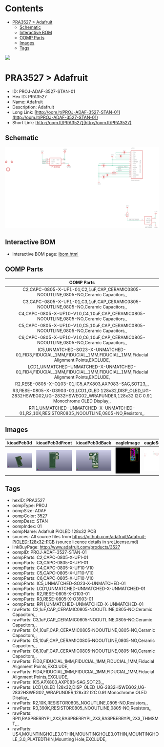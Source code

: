 



Contents
========

* [PRA3527 > Adafruit](#pra3527--adafruit)
	* [Schematic](#schematic)
	* [Interactive BOM](#interactive-bom)
	* [OOMP Parts](#oomp-parts)
	* [Images](#images)
	* [Tags](#tags)
  
![][im]
# PRA3527 > Adafruit

- ID: PROJ-ADAF-3527-STAN-01
- Hex ID: PRA3527
- Name: Adafruit
- Description: Adafruit
- Long Link: [http://oom.lt/PROJ-ADAF-3527-STAN-01](http://oom.lt/PROJ-ADAF-3527-STAN-01)
- Short Link: [http://oom.lt/PRA3527](http://oom.lt/PRA3527)

## Schematic
  
[![schem](eagleSchemImage.png)](eagleSchemImage.png)
## Interactive BOM

- Interactive BOM page: [ibom.html](https://htmlpreview.github.io/?https://github.com/oomlout/oomlout_OOMP_projects/blob/main/PROJ-ADAF-3527-STAN-01/kicad/bom/ibom.html)

## OOMP Parts
  

|OOMP Parts|
| :---: |
|C2,CAPC-0805-X-UF1-01,C2,1uF,CAP_CERAMIC0805-NOOUTLINE,0805-NO,Ceramic Capacitors,,|
|C3,CAPC-0805-X-UF1-01,C3,1uF,CAP_CERAMIC0805-NOOUTLINE,0805-NO,Ceramic Capacitors,,|
|C4,CAPC-0805-X-UF10-V10,C4,10uF,CAP_CERAMIC0805-NOOUTLINE,0805-NO,Ceramic Capacitors,,|
|C5,CAPC-0805-X-UF10-V10,C5,10uF,CAP_CERAMIC0805-NOOUTLINE,0805-NO,Ceramic Capacitors,,|
|C6,CAPC-0805-X-UF10-V10,C6,10uF,CAP_CERAMIC0805-NOOUTLINE,0805-NO,Ceramic Capacitors,,|
|IC5,UNMATCHED-SO23-X-UNMATCHED-01,FID3,FIDUCIAL_1MM,FIDUCIAL_1MM,FIDUCIAL_1MM,Fiducial Alignment Points,EXCLUDE,|
|LCD1,UNMATCHED-UNMATCHED-X-UNMATCHED-01,FID4,FIDUCIAL_1MM,FIDUCIAL_1MM,FIDUCIAL_1MM,Fiducial Alignment Points,EXCLUDE,|
|R2,RESE-0805-X-O103-01,IC5,APX803,AXP083-SAG,SOT23,,,|
|R3,RESE-0805-X-O3903-01,LCD1,OLED 128x32,DISP_OLED_UG-2832HSWEG02,UG-2832HSWEG02_WRAPUNDER,128x32 I2C 0.91 Monochrome OLED Display,,|
|RPI1,UNMATCHED-UNMATCHED-X-UNMATCHED-01,R2,10K,RESISTOR0805_NOOUTLINE,0805-NO,Resistors,,|

## Images
  
  

|kicadPcb3d|kicadPcb3dFront|kicadPcb3dBack|eagleImage|eagleSchemImage|
| :---: | :---: | :---: | :---: | :---: |
|[![kicadPcb3d](kicadPcb3d_140.png)](kicadPcb3d.png)|[![kicadPcb3dFront](kicadPcb3dFront_140.png)](kicadPcb3dFront.png)|[![kicadPcb3dBack](kicadPcb3dBack_140.png)](kicadPcb3dBack.png)|[![eagleImage](eagleImage_140.png)](eagleImage.png)|[![eagleSchemImage](eagleSchemImage_140.png)](eagleSchemImage.png)|

## Tags

- hexID: PRA3527
- oompType: PROJ
- oompSize: ADAF
- oompColor: 3527
- oompDesc: STAN
- oompIndex: 01
- oompName: Adafruit PiOLED 128x32 PCB
- sources: All source files from https://github.com/adafruit/Adafruit-PiOLED-128x32-PCB (source licence details in srcLicense.md)
- linkBuyPage: http://www.adafruit.com/products/3527
- oompID: PROJ-ADAF-3527-STAN-01
- oompParts: C2,CAPC-0805-X-UF1-01
- oompParts: C3,CAPC-0805-X-UF1-01
- oompParts: C4,CAPC-0805-X-UF10-V10
- oompParts: C5,CAPC-0805-X-UF10-V10
- oompParts: C6,CAPC-0805-X-UF10-V10
- oompParts: IC5,UNMATCHED-SO23-X-UNMATCHED-01
- oompParts: LCD1,UNMATCHED-UNMATCHED-X-UNMATCHED-01
- oompParts: R2,RESE-0805-X-O103-01
- oompParts: R3,RESE-0805-X-O3903-01
- oompParts: RPI1,UNMATCHED-UNMATCHED-X-UNMATCHED-01
- rawParts: C2,1uF,CAP_CERAMIC0805-NOOUTLINE,0805-NO,Ceramic Capacitors,,
- rawParts: C3,1uF,CAP_CERAMIC0805-NOOUTLINE,0805-NO,Ceramic Capacitors,,
- rawParts: C4,10uF,CAP_CERAMIC0805-NOOUTLINE,0805-NO,Ceramic Capacitors,,
- rawParts: C5,10uF,CAP_CERAMIC0805-NOOUTLINE,0805-NO,Ceramic Capacitors,,
- rawParts: C6,10uF,CAP_CERAMIC0805-NOOUTLINE,0805-NO,Ceramic Capacitors,,
- rawParts: FID3,FIDUCIAL_1MM,FIDUCIAL_1MM,FIDUCIAL_1MM,Fiducial Alignment Points,EXCLUDE,
- rawParts: FID4,FIDUCIAL_1MM,FIDUCIAL_1MM,FIDUCIAL_1MM,Fiducial Alignment Points,EXCLUDE,
- rawParts: IC5,APX803,AXP083-SAG,SOT23,,,
- rawParts: LCD1,OLED 128x32,DISP_OLED_UG-2832HSWEG02,UG-2832HSWEG02_WRAPUNDER,128x32 I2C 0.91 Monochrome OLED Display,,
- rawParts: R2,10K,RESISTOR0805_NOOUTLINE,0805-NO,Resistors,,
- rawParts: R3,390K,RESISTOR0805_NOOUTLINE,0805-NO,Resistors,,
- rawParts: RPI1,RASPBERRYPI_2X3,RASPBERRYPI_2X3,RASPBERRYPI_2X3_THMSMT,,,
- rawParts: U$4,MOUNTINGHOLE3.0THIN,MOUNTINGHOLE3.0THIN,MOUNTINGHOLE_3.0_PLATEDTHIN,Mounting Hole,EXCLUDE,



[im]: kicadPcb3d_450.png
